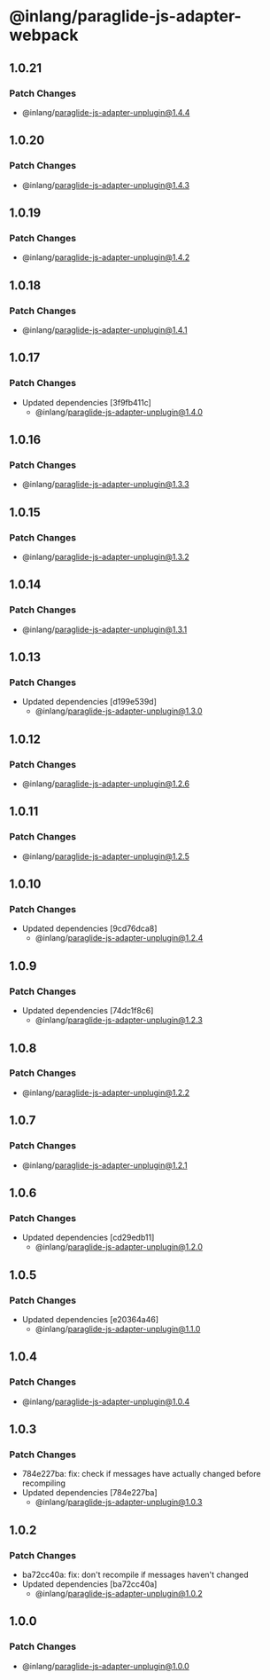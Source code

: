 # @inlang/paraglide-js-adapter-webpack

## 1.0.21

### Patch Changes

- @inlang/paraglide-js-adapter-unplugin@1.4.4

## 1.0.20

### Patch Changes

- @inlang/paraglide-js-adapter-unplugin@1.4.3

## 1.0.19

### Patch Changes

- @inlang/paraglide-js-adapter-unplugin@1.4.2

## 1.0.18

### Patch Changes

- @inlang/paraglide-js-adapter-unplugin@1.4.1

## 1.0.17

### Patch Changes

- Updated dependencies [3f9fb411c]
  - @inlang/paraglide-js-adapter-unplugin@1.4.0

## 1.0.16

### Patch Changes

- @inlang/paraglide-js-adapter-unplugin@1.3.3

## 1.0.15

### Patch Changes

- @inlang/paraglide-js-adapter-unplugin@1.3.2

## 1.0.14

### Patch Changes

- @inlang/paraglide-js-adapter-unplugin@1.3.1

## 1.0.13

### Patch Changes

- Updated dependencies [d199e539d]
  - @inlang/paraglide-js-adapter-unplugin@1.3.0

## 1.0.12

### Patch Changes

- @inlang/paraglide-js-adapter-unplugin@1.2.6

## 1.0.11

### Patch Changes

- @inlang/paraglide-js-adapter-unplugin@1.2.5

## 1.0.10

### Patch Changes

- Updated dependencies [9cd76dca8]
  - @inlang/paraglide-js-adapter-unplugin@1.2.4

## 1.0.9

### Patch Changes

- Updated dependencies [74dc1f8c6]
  - @inlang/paraglide-js-adapter-unplugin@1.2.3

## 1.0.8

### Patch Changes

- @inlang/paraglide-js-adapter-unplugin@1.2.2

## 1.0.7

### Patch Changes

- @inlang/paraglide-js-adapter-unplugin@1.2.1

## 1.0.6

### Patch Changes

- Updated dependencies [cd29edb11]
  - @inlang/paraglide-js-adapter-unplugin@1.2.0

## 1.0.5

### Patch Changes

- Updated dependencies [e20364a46]
  - @inlang/paraglide-js-adapter-unplugin@1.1.0

## 1.0.4

### Patch Changes

- @inlang/paraglide-js-adapter-unplugin@1.0.4

## 1.0.3

### Patch Changes

- 784e227ba: fix: check if messages have actually changed before recompiling
- Updated dependencies [784e227ba]
  - @inlang/paraglide-js-adapter-unplugin@1.0.3

## 1.0.2

### Patch Changes

- ba72cc40a: fix: don't recompile if messages haven't changed
- Updated dependencies [ba72cc40a]
  - @inlang/paraglide-js-adapter-unplugin@1.0.2

## 1.0.0

### Patch Changes

- @inlang/paraglide-js-adapter-unplugin@1.0.0

